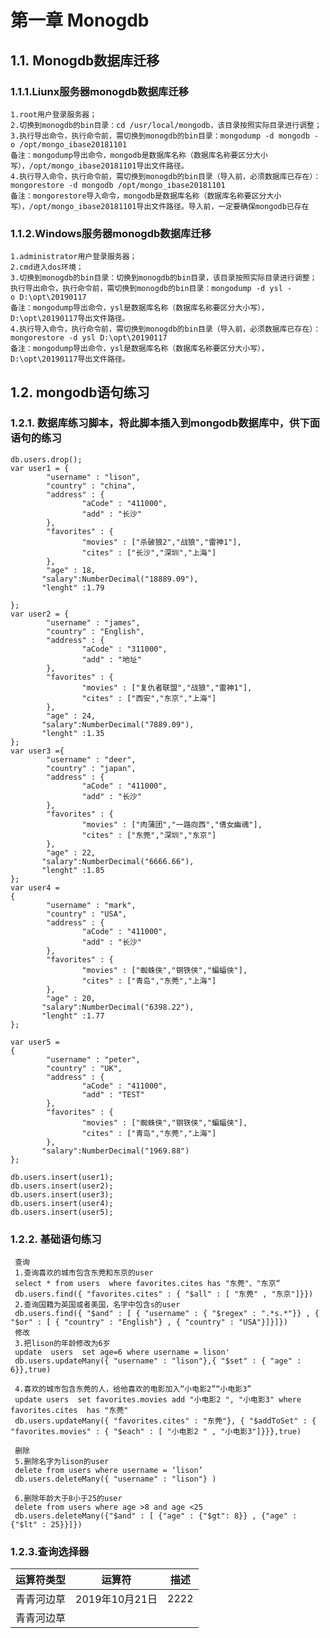 # 第一章 Monogdb
## 1.1. Monogdb数据库迁移

### 1.1.1.Liunx服务器monogdb数据库迁移
    1.root用户登录服务器；
    2.切换到monogdb的bin目录：cd /usr/local/mongodb，该目录按照实际目录进行调整；
    3.执行导出命令，执行命令前，需切换到monogdb的bin目录：mongodump -d mongodb -o /opt/mongo_ibase20181101
    备注：mongodump导出命令，mongodb是数据库名称（数据库名称要区分大小写），/opt/mongo_ibase20181101导出文件路径。
    4.执行导入命令，执行命令前，需切换到monogdb的bin目录（导入前，必须数据库已存在）：mongorestore -d mongodb /opt/mongo_ibase20181101
    备注：mongorestore导入命令，mongodb是数据库名称（数据库名称要区分大小写），/opt/mongo_ibase20181101导出文件路径。导入前，一定要确保mongodb已存在
    
### 1.1.2.Windows服务器monogdb数据库迁移
    1.administrator用户登录服务器；
    2.cmd进入dos环境；
    3.切换到monogdb的bin目录：切换到monogdb的bin目录，该目录按照实际目录进行调整；
    执行导出命令，执行命令前，需切换到monogdb的bin目录：mongodump -d ysl -o D:\opt\20190117
    备注：mongodump导出命令，ysl是数据库名称（数据库名称要区分大小写），D:\opt\20190117导出文件路径。
    4.执行导入命令，执行命令前，需切换到monogdb的bin目录（导入前，必须数据库已存在）：mongorestore -d ysl D:\opt\20190117
    备注：mongodump导出命令，ysl是数据库名称（数据库名称要区分大小写），D:\opt\20190117导出文件路径。
    
## 1.2. mongodb语句练习
### 1.2.1. 数据库练习脚本，将此脚本插入到mongodb数据库中，供下面语句的练习
    db.users.drop();
    var user1 = {
            "username" : "lison",
            "country" : "china",
            "address" : {
                    "aCode" : "411000",
                    "add" : "长沙"
            },
            "favorites" : {
                    "movies" : ["杀破狼2","战狼","雷神1"],
                    "cites" : ["长沙","深圳","上海"]
            },
            "age" : 18,
    	   "salary":NumberDecimal("18889.09"),
           "lenght" :1.79
    	    
    };
    var user2 = {
            "username" : "james",
            "country" : "English",
            "address" : {
                    "aCode" : "311000",
                    "add" : "地址"
            },
            "favorites" : {
                    "movies" : ["复仇者联盟","战狼","雷神1"],
                    "cites" : ["西安","东京","上海"]
            },
            "age" : 24,
           "salary":NumberDecimal("7889.09"),
           "lenght" :1.35
    };
    var user3 ={
            "username" : "deer",
            "country" : "japan",
            "address" : {
                    "aCode" : "411000",
                    "add" : "长沙"
            },
            "favorites" : {
                    "movies" : ["肉蒲团","一路向西","倩女幽魂"],
                    "cites" : ["东莞","深圳","东京"]
            },
            "age" : 22,
           "salary":NumberDecimal("6666.66"),
           "lenght" :1.85
    };
    var user4 =
    {
            "username" : "mark",
            "country" : "USA",
            "address" : {
                    "aCode" : "411000",
                    "add" : "长沙"
            },
            "favorites" : {
                    "movies" : ["蜘蛛侠","钢铁侠","蝙蝠侠"],
                    "cites" : ["青岛","东莞","上海"]
            },
            "age" : 20,
           "salary":NumberDecimal("6398.22"),
           "lenght" :1.77
    };
    
    var user5 =
    {
            "username" : "peter",
            "country" : "UK",
            "address" : {
                    "aCode" : "411000",
                    "add" : "TEST"
            },
            "favorites" : {
                    "movies" : ["蜘蛛侠","钢铁侠","蝙蝠侠"],
                    "cites" : ["青岛","东莞","上海"]
            },
           "salary":NumberDecimal("1969.88")
    };
    
    db.users.insert(user1);
    db.users.insert(user2);
    db.users.insert(user3);
    db.users.insert(user4);
    db.users.insert(user5);

### 1.2.2. 基础语句练习
     查询  
     1.查询喜欢的城市包含东莞和东京的user
     select * from users  where favorites.cites has "东莞"、"东京“
     db.users.find({ "favorites.cites" : { "$all" : [ "东莞" , "东京"]}})
     2.查询国籍为英国或者美国，名字中包含s的user
     db.users.find({ "$and" : [ { "username" : { "$regex" : ".*s.*"}} , { "$or" : [ { "country" : "English"} , { "country" : "USA"}]}]})
     修改 
     3.把lison的年龄修改为6岁
     update  users  set age=6 where username = lison' 
     db.users.updateMany({ "username" : "lison"},{ "$set" : { "age" : 6}},true)

     4.喜欢的城市包含东莞的人，给他喜欢的电影加入“小电影2”“小电影3”
     update users  set favorites.movies add "小电影2 ", "小电影3" where favorites.cites  has "东莞"
     db.users.updateMany({ "favorites.cites" : "东莞"}, { "$addToSet" : { "favorites.movies" : { "$each" : [ "小电影2 " , "小电影3"]}}},true)
     
     删除
     5.删除名字为lison的user
     delete from users where username = ‘lison’
     db.users.deleteMany({ "username" : "lison"} )

     6.删除年龄大于8小于25的user
     delete from users where age >8 and age <25
     db.users.deleteMany({"$and" : [ {"age" : {"$gt": 8}} , {"age" : {"$lt" : 25}}]})

### 1.2.3.查询选择器
|运算符类型|运算符|描述|
|:----:|:---:|:---:|
|青青河边草|2019年10月21日|2222
|青青河边草|

    